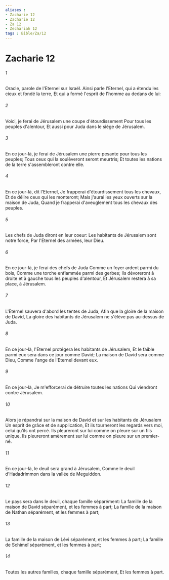 ```yaml
---
aliases : 
- Zacharie 12
- Zacharie 12
- Za 12
- Zechariah 12
tags : Bible/Za/12
---
```


# Zacharie 12

###### 1
Oracle, parole de l'Eternel sur Israël. Ainsi parle l'Eternel, qui a étendu les cieux et fondé la terre, Et qui a formé l'esprit de l'homme au dedans de lui:
###### 2
Voici, je ferai de Jérusalem une coupe d'étourdissement Pour tous les peuples d'alentour, Et aussi pour Juda dans le siège de Jérusalem.
###### 3
En ce jour-là, je ferai de Jérusalem une pierre pesante pour tous les peuples; Tous ceux qui la soulèveront seront meurtris; Et toutes les nations de la terre s'assembleront contre elle.
###### 4
En ce jour-là, dit l'Eternel, Je frapperai d'étourdissement tous les chevaux, Et de délire ceux qui les monteront; Mais j'aurai les yeux ouverts sur la maison de Juda, Quand je frapperai d'aveuglement tous les chevaux des peuples.
###### 5
Les chefs de Juda diront en leur coeur: Les habitants de Jérusalem sont notre force, Par l'Eternel des armées, leur Dieu.
###### 6
En ce jour-là, je ferai des chefs de Juda Comme un foyer ardent parmi du bois, Comme une torche enflammée parmi des gerbes; Ils dévoreront à droite et à gauche tous les peuples d'alentour, Et Jérusalem restera à sa place, à Jérusalem.
###### 7
L'Eternel sauvera d'abord les tentes de Juda, Afin que la gloire de la maison de David, La gloire des habitants de Jérusalem ne s'élève pas au-dessus de Juda.
###### 8
En ce jour-là, l'Eternel protégera les habitants de Jérusalem, Et le faible parmi eux sera dans ce jour comme David; La maison de David sera comme Dieu, Comme l'ange de l'Eternel devant eux.
###### 9
En ce jour-là, Je m'efforcerai de détruire toutes les nations Qui viendront contre Jérusalem.
###### 10
Alors je répandrai sur la maison de David et sur les habitants de Jérusalem Un esprit de grâce et de supplication, Et ils tourneront les regards vers moi, celui qu'ils ont percé. Ils pleureront sur lui comme on pleure sur un fils unique, Ils pleureront amèrement sur lui comme on pleure sur un premier-né.
###### 11
En ce jour-là, le deuil sera grand à Jérusalem, Comme le deuil d'Hadadrimmon dans la vallée de Meguiddon.
###### 12
Le pays sera dans le deuil, chaque famille séparément: La famille de la maison de David séparément, et les femmes à part; La famille de la maison de Nathan séparément, et les femmes à part;
###### 13
La famille de la maison de Lévi séparément, et les femmes à part; La famille de Schimeï séparément, et les femmes à part;
###### 14
Toutes les autres familles, chaque famille séparément, Et les femmes à part.
